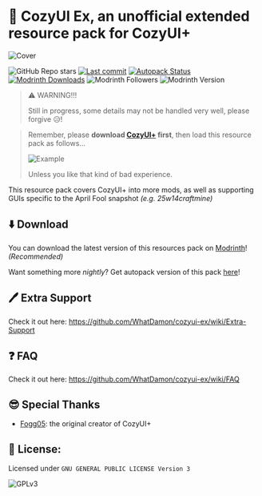 # 🥳 CozyUI Ex, an unofficial extended resource pack for CozyUI+

![Cover](https://cdn.modrinth.com/data/jrC5r3Mp/images/37ebbcdd5ee29548fd194f5e292258055825afa7.png)

![GitHub Repo stars](https://img.shields.io/github/stars/WhatDamon/cozyui-ex?style=for-the-badge&logo=github) [![Last commit](https://img.shields.io/github/last-commit/WhatDamon/cozyui-ex?style=for-the-badge&logo=github)](https://github.com/WhatDamon/cozyui-ex/commits/main/) [![Autopack Status](https://img.shields.io/github/actions/workflow/status/WhatDamon/cozyui-ex/autopack.yml?style=for-the-badge&label=autopack%20build&logo=github)](https://github.com/WhatDamon/cozyui-ex/actions/workflows/autopack.yml) [![Modrinth Downloads](https://img.shields.io/modrinth/dt/cozyui-ex?style=for-the-badge&logo=modrinth)](https://modrinth.com/resourcepack/cozyui-ex) ![Modrinth Followers](https://img.shields.io/modrinth/followers/cozyui-ex?style=for-the-badge&logo=modrinth) ![Modrinth Version](https://img.shields.io/modrinth/v/cozyui-ex?style=for-the-badge&logo=modrinth&label=modrinth%20latest)

> ⚠️ WARNING!!!
>
> Still in progress, some details may not be handled very well, please forgive 😥!

> Remember, please **download [CozyUI+](https://modrinth.com/resourcepack/cozyui-plus) first**, then load this resource pack as follows...
>
> ![Example](https://cdn.modrinth.com/data/jrC5r3Mp/images/c7e8d2e10416e33d8a8c35121849be9b9f1e366d.png)
>
> Unless you like that kind of bad experience.

This resource pack covers CozyUI+ into more mods, as well as supporting GUIs specific to the April Fool  snapshot _(e.g. 25w14craftmine)_

## ⬇️ Download

You can download the latest version of this resources pack on [Modrinth](https://modrinth.com/resourcepack/cozyui-ex)! *(Recommended)*

Want something more *nightly*? Get autopack version of this pack [here](https://github.com/WhatDamon/cozyui-ex/actions)! 

## 🖊️ Extra Support

Check it out here: https://github.com/WhatDamon/cozyui-ex/wiki/Extra-Support

## ❓ FAQ

Check it out here: https://github.com/WhatDamon/cozyui-ex/wiki/FAQ

## 😎 Special Thanks

- [Fogg05](https://modrinth.com/user/Fogg05): the original creator of CozyUI+

## 📜 License:

Licensed under `GNU GENERAL PUBLIC LICENSE Version 3`

![GPLv3](https://www.gnu.org/graphics/gplv3-127x51.png)
